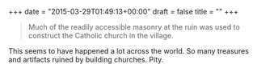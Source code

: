 +++
date = "2015-03-29T01:49:13+00:00"
draft = false
title = ""
+++
>Much of the readily accessible masonry at the ruin was used to construct the Catholic church in the village.

This seems to have happened a lot across the world. So many treasures and artifacts ruined by building churches. Pity.
